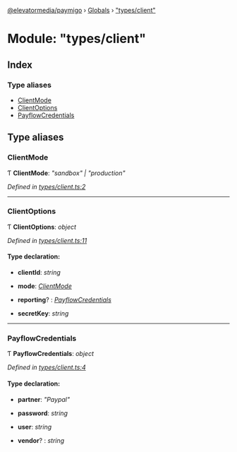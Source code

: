 [@elevatormedia/paymigo](../README.md) › [Globals](../globals.md) › ["types/client"](_types_client_.md)

# Module: "types/client"

## Index

### Type aliases

-   [ClientMode](_types_client_.md#clientmode)
-   [ClientOptions](_types_client_.md#clientoptions)
-   [PayflowCredentials](_types_client_.md#payflowcredentials)

## Type aliases

### ClientMode

Ƭ **ClientMode**: _"sandbox" | "production"_

_Defined in [types/client.ts:2](https://github.com/ELEVATORmedia/paymigo/blob/396f1ec/src/types/client.ts#L2)_

---

### ClientOptions

Ƭ **ClientOptions**: _object_

_Defined in [types/client.ts:11](https://github.com/ELEVATORmedia/paymigo/blob/396f1ec/src/types/client.ts#L11)_

#### Type declaration:

-   **clientId**: _string_

-   **mode**: _[ClientMode](_types_client_.md#clientmode)_

-   **reporting**? : _[PayflowCredentials](_types_client_.md#payflowcredentials)_

-   **secretKey**: _string_

---

### PayflowCredentials

Ƭ **PayflowCredentials**: _object_

_Defined in [types/client.ts:4](https://github.com/ELEVATORmedia/paymigo/blob/396f1ec/src/types/client.ts#L4)_

#### Type declaration:

-   **partner**: _"Paypal"_

-   **password**: _string_

-   **user**: _string_

-   **vendor**? : _string_
